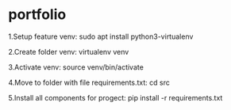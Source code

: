 # portfolio

1.Setup feature venv:
sudo apt install python3-virtualenv

2.Create folder venv:
virtualenv venv

3.Activate venv:
source venv/bin/activate

4.Move to folder with file requirements.txt: 
cd src

5.Install all components for progect:
pip install -r requirements.txt


